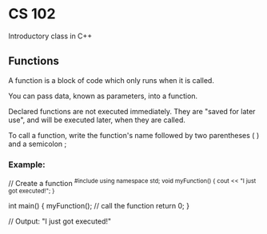 # CS 102
Introductory class in C++

## Functions
A function is a block of code which only runs when it is called.

You can pass data, known as parameters, into a function.

Declared functions are not executed immediately. They are "saved for later use", and will be executed later, when they are called.

To call a function, write the function's name followed by two parentheses ( ) and a semicolon ;

### Example:
// Create a function
<sup> #include <iostream> 
using namespace std;
void myFunction() {
   cout << "I just got executed!";
}

int main() {
   myFunction(); // call the function
   return 0;
}

// Output: "I just got executed!"

</sup>
